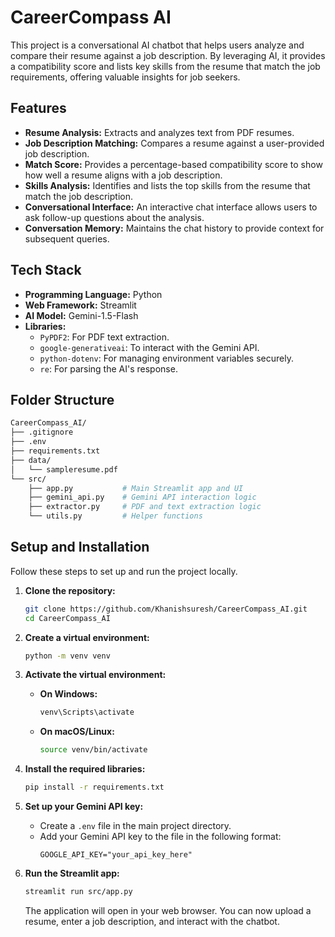 # CareerCompass AI

This project is a conversational AI chatbot that helps users analyze and compare their resume against a job description. By leveraging AI, it provides a compatibility score and lists key skills from the resume that match the job requirements, offering valuable insights for job seekers.

## Features

* **Resume Analysis:** Extracts and analyzes text from PDF resumes.
* **Job Description Matching:** Compares a resume against a user-provided job description.
* **Match Score:** Provides a percentage-based compatibility score to show how well a resume aligns with a job description.
* **Skills Analysis:** Identifies and lists the top skills from the resume that match the job description.
* **Conversational Interface:** An interactive chat interface allows users to ask follow-up questions about the analysis.
* **Conversation Memory:** Maintains the chat history to provide context for subsequent queries.

## Tech Stack

* **Programming Language:** Python
* **Web Framework:** Streamlit
* **AI Model:** Gemini-1.5-Flash
* **Libraries:**
    * `PyPDF2`: For PDF text extraction.
    * `google-generativeai`: To interact with the Gemini API.
    * `python-dotenv`: For managing environment variables securely.
    * `re`: For parsing the AI's response.

## Folder Structure

```bash
CareerCompass_AI/
├── .gitignore
├── .env
├── requirements.txt
├── data/
│   └── sampleresume.pdf
└── src/
    ├── app.py           # Main Streamlit app and UI
    ├── gemini_api.py    # Gemini API interaction logic
    ├── extractor.py     # PDF and text extraction logic
    └── utils.py         # Helper functions
```


## Setup and Installation

Follow these steps to set up and run the project locally.

1.  **Clone the repository:**
    ```bash
    git clone https://github.com/Khanishsuresh/CareerCompass_AI.git
    cd CareerCompass_AI
    ```

2.  **Create a virtual environment:**
    ```bash
    python -m venv venv
    ```

3.  **Activate the virtual environment:**
    * **On Windows:**
        ```bash
        venv\Scripts\activate
        ```
    * **On macOS/Linux:**
        ```bash
        source venv/bin/activate
        ```

4.  **Install the required libraries:**
    ```bash
    pip install -r requirements.txt
    ```

5.  **Set up your Gemini API key:**
    * Create a `.env` file in the main project directory.
    * Add your Gemini API key to the file in the following format:
        ```
        GOOGLE_API_KEY="your_api_key_here"
        ```

6.  **Run the Streamlit app:**
    ```bash
    streamlit run src/app.py
    ```
    The application will open in your web browser. You can now upload a resume, enter a job description, and interact with the chatbot.
